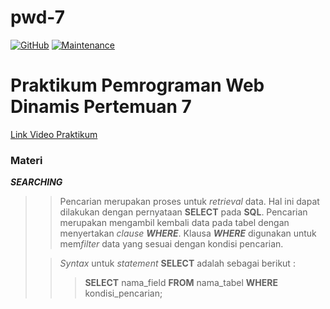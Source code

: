 # pwd-7
[![GitHub](https://img.shields.io/github/license/himawanTIF/pwd-7?style=flat-square)](https://github.com/himawanTIF/pwd-7/blob/main/LICENSE)
[![Maintenance](https://img.shields.io/maintenance/yes/2020?style=flat-square)](https://github.com/himawanTIF/pwd-7/graphs/commit-activity)

# Praktikum Pemrograman Web Dinamis Pertemuan 7
[Link Video Praktikum](https://drive.google.com/file/d/1mUIMk_ME3ARD3ZB-PvCnHPIdM-USWYIK/view)

### Materi
__*SEARCHING*__
>> Pencarian merupakan proses untuk *retrieval* data. Hal ini dapat dilakukan dengan pernyataan __SELECT__ pada __SQL__. Pencarian merupakan mengambil kembali data pada tabel dengan menyertakan *clause* __*WHERE*__. Klausa __*WHERE*__ digunakan untuk mem*filter* data yang sesuai dengan kondisi pencarian.
>
>> *Syntax* untuk *statement* __SELECT__ adalah sebagai berikut :
>>> __SELECT__ nama_field __FROM__ nama_tabel __WHERE__ kondisi_pencarian;